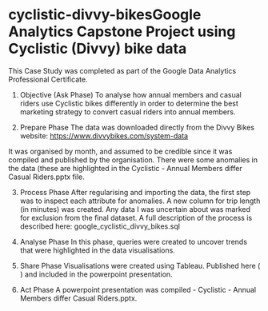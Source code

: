 # cyclistic-divvy-bikesGoogle Analytics Capstone Project using Cyclistic (Divvy) bike data

This Case Study was completed as part of the Google Data Analytics Professional Certificate.

1) Objective (Ask Phase)
To analyse how annual members and casual riders use Cyclistic bikes differently in order to determine the best marketing strategy to convert casual riders into annual members.

2) Prepare Phase
The data was downloaded directly from the Divvy Bikes website: https://www.divvybikes.com/system-data

It was organised by month, and assumed to be credible since it was compiled and published by the organisation. There were some anomalies in the data (these are highlighted in the Cyclistic - Annual Members differ Casual Riders.pptx file.

3) Process Phase
After regularising and importing the data, the first step was to inspect each attribute for anomalies. A new column for trip length (in minutes) was created. Any data I was uncertain about was marked for exclusion from the final dataset. A full description of the process is described here: google_cyclistic_divvy_bikes.sql

4) Analyse Phase
In this phase, queries were created to uncover trends that were highlighted in the data visualisations.

5) Share Phase
Visualisations were created using Tableau. Published here ( ) and included in the powerpoint presentation.

6) Act Phase
A powerpoint presentation was compiled - Cyclistic - Annual Members differ Casual Riders.pptx.
